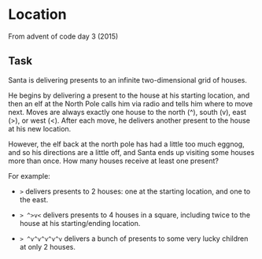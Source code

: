 # Location

From advent of code day 3 (2015)

## Task

Santa is delivering presents to an infinite two-dimensional grid of houses.

He begins by delivering a present to the house at his starting location, and then an elf at the North Pole calls him via radio and tells him where to move next. Moves are always exactly one house to the north (^), south (v), east (>), or west (<). After each move, he delivers another present to the house at his new location.

However, the elf back at the north pole has had a little too much eggnog, and so his directions are a little off, and Santa ends up visiting some houses more than once. How many houses receive at least one present?

For example:

-   `>` delivers presents to 2 houses: one at the starting location, and one to the east.

-   `> ^>v<` delivers presents to 4 houses in a square, including twice to the house at his starting/ending location.

-   `> ^v^v^v^v^v` delivers a bunch of presents to some very lucky children at only 2 houses.
